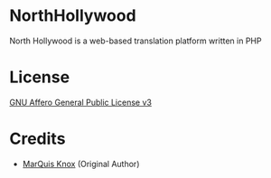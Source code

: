 # NorthHollywood
North Hollywood is a web-based translation platform written in PHP

# License
<a href="http://www.gnu.org/licenses/agpl-3.0.txt" target="_blank">GNU Affero General Public License v3</a>

# Credits
* <a href="https://github.com/MarQuisKnox" target="_blank">MarQuis Knox</a> (Original Author)
